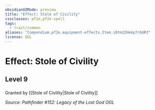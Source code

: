 ```yaml
---
obsidianUIMode: preview
title: "Effect: Stole of Civility"
cssclasses: pf2e,pf2e-spell
tags:
  - trait/common
aliases: "Compendium.pf2e.equipment-effects.Item.i0tm2ZHekp7rGGR3"
license: OGL
---
```

# Effect: Stole of Civility
## Level 9
### 






Granted by [[Stole of Civility|Stole of Civility]]

*Source: Pathfinder #152: Legacy of the Lost God*
*OGL*
